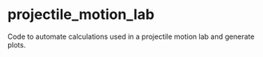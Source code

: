 # projectile_motion_lab
Code to automate calculations used in a projectile motion lab and generate plots.
